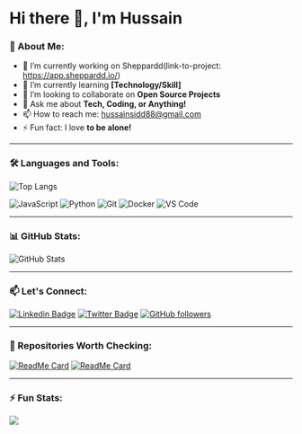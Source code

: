 # Hi there 👋, I'm Hussain

### 🚀 About Me:
- 🔭 I’m currently working on Sheppardd(link-to-project: https://app.sheppardd.io/)
- 🌱 I’m currently learning **[Technology/Skill]**
- 👯 I’m looking to collaborate on **Open Source Projects**
- 💬 Ask me about **Tech, Coding, or Anything!**
- 📫 How to reach me: [hussainsidd88@gmail.com](mailto:hussainsidd88@gmail.com)
- ⚡ Fun fact: I love **to be alone!**

---

### 🛠️ Languages and Tools:
![Top Langs](https://github-readme-stats.vercel.app/api/top-langs/?username=Hussain101&layout=compact&theme=radical)

<p align="left"> <img src="https://img.shields.io/badge/JavaScript-05122A?style=flat&logo=javascript" alt="JavaScript" /> <img src="https://img.shields.io/badge/Python-05122A?style=flat&logo=python" alt="Python" /> <img src="https://img.shields.io/badge/Git-05122A?style=flat&logo=git" alt="Git" /> <img src="https://img.shields.io/badge/Docker-05122A?style=flat&logo=docker" alt="Docker" /> <img src="https://img.shields.io/badge/VS_Code-05122A?style=flat&logo=visual-studio-code" alt="VS Code" /> </p>

---

### 📊 GitHub Stats:
![GitHub Stats](https://github-readme-stats.vercel.app/api?username=Hussain101&hide=contribs,prs,issues)

---

### 📫 Let's Connect:
[![Linkedin Badge](https://img.shields.io/badge/-YourName-blue?style=flat-square&logo=Linkedin&logoColor=white&link=https://www.linkedin.com/in/your-linkedin/)](https://www.linkedin.com/in/your-linkedin/)
[![Twitter Badge](https://img.shields.io/badge/-@yourtwitterhandle-1DA1F2?style=flat-square&logo=twitter&logoColor=white&link=https://twitter.com/yourtwitterhandle)](https://twitter.com/yourtwitterhandle)
[![GitHub followers](https://img.shields.io/github/followers/your-username?label=Follow&style=social)](https://github.com/your-username)

---

### 🌟 Repositories Worth Checking:
[![ReadMe Card](https://github-readme-stats.vercel.app/api/pin/?username=Hussain101&repo=E-commerce-Responsive.git.io)](https://github.com/Hussain101/E-commerce-Responsive.git.io)
[![ReadMe Card](https://github-readme-stats.vercel.app/api/pin/?username=digitaluxpk&repo=junior-hockey-review)](https://github.com/digitaluxpk/junior-hockey-review)

---

### ⚡ Fun Stats:
![](https://komarev.com/ghpvc/?username=Hussain101&color=brightgreen)
